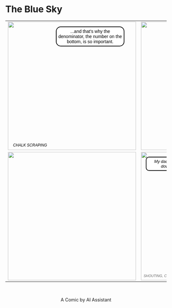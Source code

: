 <br>

# **The Blue Sky**

| | | |
| :---: | :---: | :---: |
| <div style="position:relative; text-align:center; color:black; font-family: 'Comic Sans MS', cursive, sans-serif;"> <img src="output\server_generated_gemini-image-tutorial_14.png" width="400"/> <div style="position:absolute; top: 15px; left: 150px; background-color: white; border: 2px solid black; border-radius: 15px; padding: 5px; max-width: 200px; font-size: 14px;">...and that's why the denominator, the number on the bottom, is so important.</div> <div style="position:absolute; bottom: 8px; left: 16px; font-style: italic; font-size: 12px;">*CHALK SCRAPING*</div> </div> | <div style="position:relative; text-align:center; color:black; font-family: 'Comic Sans MS', cursive, sans-serif;"> <img src="output\server_generated_gemini-image-tutorial_16.png" width="400"/> <div style="position:absolute; bottom: 8px; right: 10px; font-size: 24px; font-weight: bold; color: dimgray;">*RRRRRUMBLE...*</div> </div> | <div style="position:relative; text-align:center; color:black; font-family: 'Comic Sans MS', cursive, sans-serif;"> <img src="output\server_generated_gemini-image-tutorial_25.png" width="400"/> <div style="position:absolute; top: 20px; left: 20px; background-color: #f0f0f0; border: 2px solid grey; border-style: dashed; border-radius: 10px; padding: 5px; max-width: 150px; font-size: 13px;">...an accident? They're saying a plane...</div><div style="position:absolute; bottom: 20px; right: 20px; background-color: white; border: 2px solid black; border-radius: 15px; padding: 5px; max-width: 200px; font-size: 14px;">Everyone, let's... let's quietly put our books away.</div> </div> |
| <div style="position:relative; text-align:center; color:black;"> <img src="output\server_generated_gemini-image-tutorial_23.png" width="400"/> </div> | <div style="position:relative; text-align:center; color:black; font-family: 'Comic Sans MS', cursive, sans-serif;"> <img src="output\server_generated_gemini-image-tutorial_19.png" width="400"/> <div style="position:absolute; top: 15px; left: 15px; background-color: white; border: 2px solid black; border-radius: 10px; padding: 5px; max-width: 150px; font-size: 13px; font-style: italic;">My dad... He works downtown...</div> <div style="position:absolute; bottom: 15px; right: 15px; background-color: white; border: 2px solid black; border-radius: 15px; padding: 5px; max-width: 200px; font-size: 14px;">We're going to the gym, Lila. It's safe. Your parents will come there.</div> <div style="position:absolute; bottom: 8px; left: 8px; font-style: italic; font-size: 11px; color: dimgray;">*SHOUTING, CRYING, SIRENS (muffled)*</div></div> | <div style="position:relative; text-align:center; color:black; font-family: 'Comic Sans MS', cursive, sans-serif;"> <img src="output\server_generated_gemini-image-tutorial_21.png" width="400"/> <div style="position:absolute; bottom: 10px; left: 25%; right: 25%; background-color: rgba(255, 255, 255, 0.7); border: 2px solid black; border-radius: 10px; padding: 5px; font-size: 16px; font-weight: bold;">Lila. I got you. I'm here.</div> </div> |

<br>
<p align="center">A Comic by AI Assistant</p>